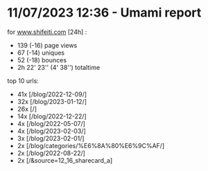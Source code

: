 # 11/07/2023 12:36 - Umami report
for www.shifeiti.com [24h] :

 - 139 (-16) page views
 - 67 (-14) uniques
 - 52 (-18) bounces
 - 2h 22' 23'' (4' 38'') totaltime


top 10 urls:
 - 41x [/blog/2022-12-09/]
 - 32x [/blog/2023-01-12/]
 - 26x [/]
 - 14x [/blog/2022-12-22/]
 - 4x [/blog/2022-05-07/]
 - 4x [/blog/2023-02-03/]
 - 3x [/blog/2023-02-01/]
 - 2x [/blog/categories/%E6%8A%80%E6%9C%AF/]
 - 2x [/blog/2022-08-22/]
 - 2x [/&source=12_16_sharecard_a]


